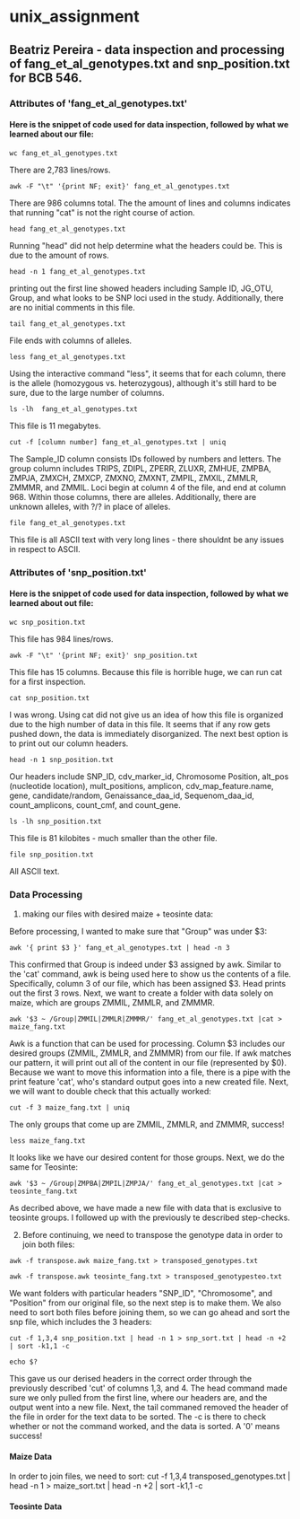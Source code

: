 # unix_assignment
## Beatriz Pereira - data inspection and processing of fang_et_al_genotypes.txt and snp_position.txt for BCB 546. 
### Attributes of 'fang_et_al_genotypes.txt' 
#### Here is the snippet of code used for data inspection, followed by what we learned about our file: 
```
wc fang_et_al_genotypes.txt
```
There are 2,783 lines/rows. 
```
awk -F "\t" '{print NF; exit}' fang_et_al_genotypes.txt
```
There are 986 columns total. 
The the amount of lines and columns indicates that running "cat" is not the right course of action. 
```
head fang_et_al_genotypes.txt
```
Running "head" did not help determine what the headers could be. This is due to the amount of rows. 
```
head -n 1 fang_et_al_genotypes.txt
```
printing out the first line showed headers including Sample ID, JG_OTU, Group, and what looks to be SNP loci used in the study. Additionally, there are no initial comments in this file. 
```
tail fang_et_al_genotypes.txt
```
File ends with columns of alleles. 
```
less fang_et_al_genotypes.txt
```
Using the interactive command "less", it seems that for each column, there is the allele (homozygous vs. heterozygous), although it's still hard to be sure, due to the large number of columns.
```
ls -lh  fang_et_al_genotypes.txt 
```
This file is 11 megabytes. 
```
cut -f [column number] fang_et_al_genotypes.txt | uniq
```
The Sample_ID column consists IDs followed by numbers and letters. The group column includes TRIPS, ZDIPL, ZPERR, ZLUXR, ZMHUE, ZMPBA, ZMPJA, ZMXCH, ZMXCP, ZMXNO, ZMXNT, ZMPIL, ZMXIL, ZMMLR, ZMMMR, and ZMMIL. Loci begin at column 4 of the file, and end at column 968. Within those columns, there are alleles. Additionally, there are unknown alleles, with ?/? in place of alleles. 
```
file fang_et_al_genotypes.txt
```
This file is all ASCII text with very long lines - there shouldnt be any issues in respect to ASCII. 

### Attributes of 'snp_position.txt' 
#### Here is the snippet of code used for data inspection, followed by what we learned about out file: 
```
wc snp_position.txt
```
This file has 984 lines/rows.
```
awk -F "\t" '{print NF; exit}' snp_position.txt
```
This file has 15 columns. 
Because this file is horrible huge, we can run cat for a first inspection. 
```
cat snp_position.txt 
```
I was wrong. Using cat did not give us an idea of how this file is organized due to the high number of data in this file. It seems that if any row gets pushed down, the data is immediately disorganized. The next best option is to print out our column headers. 
```
head -n 1 snp_position.txt
```
Our headers include SNP_ID, cdv_marker_id, Chromosome	Position, alt_pos (nucleotide location), mult_positions, amplicon,	cdv_map_feature.name,	gene,	candidate/random,	Genaissance_daa_id,	Sequenom_daa_id,	count_amplicons,	count_cmf, and	count_gene. 
```
ls -lh snp_position.txt 
```
This file is 81 kilobites - much smaller than the other file. 
```
file snp_position.txt
```
All ASCII text. 
### Data Processing
1) making our files with desired maize + teosinte data: 

Before processing, I wanted to make sure that "Group" was under $3:
```
awk '{ print $3 }' fang_et_al_genotypes.txt | head -n 3
```
This confirmed that Group is indeed under $3 assigned by awk. Similar to the 'cat' command, awk is being used here to show us the contents of a file. Specifically, column 3 of our file, which has been assigned $3. Head prints out the first 3 rows. 
Next, we want to create a folder with data solely on maize, which are groups ZMMIL, ZMMLR, and ZMMMR. 
```
awk '$3 ~ /Group|ZMMIL|ZMMLR|ZMMMR/' fang_et_al_genotypes.txt |cat > maize_fang.txt
```
Awk is a function that can be used for processing. Column $3 includes our desired groups (ZMMIL, ZMMLR, and ZMMMR) from our file. If awk matches our pattern, it will print out all of the content in our file (represented by $0). Because we want to move this information into a file, there is a pipe with the print feature 'cat', who's standard output goes into a new created file. 
Next, we will want to double check that this actually worked: 
```
cut -f 3 maize_fang.txt | uniq
```
The only groups that come up are ZMMIL, ZMMLR, and ZMMMR, success! 
```
less maize_fang.txt
```
It looks like we have our desired content for those groups. Next, we do the same for Teosinte:
```
awk '$3 ~ /Group|ZMPBA|ZMPIL|ZMPJA/' fang_et_al_genotypes.txt |cat > teosinte_fang.txt
```
As decribed above, we have made a new file with data that is exclusive to teosinte groups. I followed up with the previously te described step-checks. 

2) Before continuing, we need to transpose the genotype data in order to join both files: 
```
awk -f transpose.awk maize_fang.txt > transposed_genotypes.txt
```
```
awk -f transpose.awk teosinte_fang.txt > transposed_genotypesteo.txt
```
We want folders with particular headers "SNP_ID", "Chromosome", and "Position" from our original file, so the next step is to make them. We also need to sort both files before joining them, so we can go ahead and sort the snp file, which includes the 3 headers:
```
cut -f 1,3,4 snp_position.txt | head -n 1 > snp_sort.txt | head -n +2 | sort -k1,1 -c
```
```
echo $?
```
This gave us our derised headers in the correct order through the previously described 'cut' of columns 1,3, and 4. The head command made sure we only pulled from the first line, where our headers are, and the output went into a new file. Next, the tail commaned removed the header of the file in order for the text data to be sorted. The -c is there to check whether or not the command worked, and the data is sorted. A '0' means success! 
#### Maize Data
In order to join files, we need to sort: 
cut -f 1,3,4 transposed_genotypes.txt | head -n 1 > maize_sort.txt | head -n +2 | sort -k1,1 -c
#### Teosinte Data



